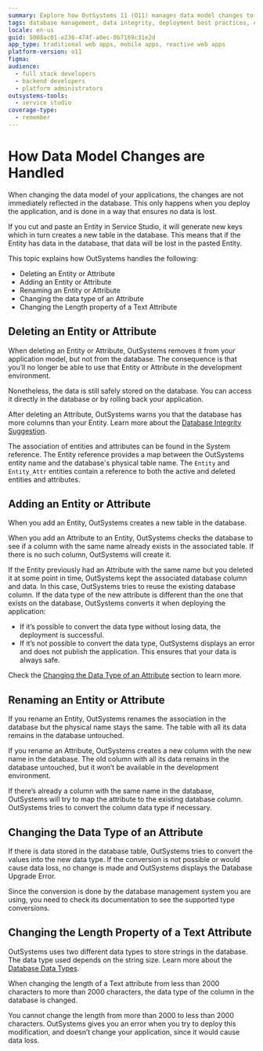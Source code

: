 ```yaml
---
summary: Explore how OutSystems 11 (O11) manages data model changes to ensure data integrity during application deployment.
tags: database management, data integrity, deployment best practices, entity operations, data model changes
locale: en-us
guid: 5008ac01-e236-474f-a0ec-0b7169c31e2d
app_type: traditional web apps, mobile apps, reactive web apps
platform-version: o11
figma:
audience:
  - full stack developers
  - backend developers
  - platform administrators
outsystems-tools:
  - service studio
coverage-type:
  - remember
---
```


# How Data Model Changes are Handled

When changing the data model of your applications, the changes are not immediately reflected in the database. This only happens when you deploy the application, and is done in a way that ensures no data is lost.

<div class="info" markdown="1">

If you cut and paste an Entity in Service Studio, it will generate new keys which in turn creates a new table in the database. This means that if the Entity has data in the database, that data will be lost in the pasted Entity.

</div>

This topic explains how OutSystems handles the following:

* Deleting an Entity or Attribute
* Adding an Entity or Attribute
* Renaming an Entity or Attribute
* Changing the data type of an Attribute
* Changing the Length property of a Text Attribute

## Deleting an Entity or Attribute

When deleting an Entity or Attribute, OutSystems removes it from your application model, but not from the database. The consequence is that you’ll no longer be able to use that Entity or Attribute in the development environment.

Nonetheless, the data is still safely stored on the database. You can access it directly in the database or by rolling back your application.

After deleting an Attribute, OutSystems warns you that the database has more columns than your Entity. Learn more about the [Database Integrity Suggestion](<../../errors-and-warnings/warnings/database-integrity-suggestion-warning.md>).

The association of entities and attributes can be found in the System reference. The Entity reference provides a map between the OutSystems entity name and the database's physical table name. The `Entity` and `Entity_Attr` entities contain a reference to both the active and deleted entities and attributes.

## Adding an Entity or Attribute

When you add an Entity, OutSystems creates a new table in the database.

When you add an Attribute to an Entity, OutSystems checks the database to see if a column with the same name already exists in the associated table. If there is no such column, OutSystems will create it.

If the Entity previously had an Attribute with the same name but you deleted it at some point in time, OutSystems kept the associated database column and data. In this case, OutSystems tries to reuse the existing database column. If the data type of the new attribute is different than the one that exists on the database, OutSystems converts it when deploying the application:

* If it’s possible to convert the data type without losing data, the deployment is successful.
* If it’s not possible to convert the data type, OutSystems displays an error and does not publish the application. This ensures that your data is always safe. 

Check the [Changing the Data Type of an Attribute](<#changing-the-data-type-of-an-attribute>) section to learn more.

## Renaming an Entity or Attribute

If you rename an Entity, OutSystems renames the association in the database but the physical name stays the same. The table with all its data remains in the database untouched.

If you rename an Attribute, OutSystems creates a new column with the new name in the database. The old column with all its data remains in the database untouched, but it won’t be available in the development environment.

If there’s already a column with the same name in the database, OutSystems will try to map the attribute to the existing database column. OutSystems tries to convert the column data type if necessary.

## Changing the Data Type of an Attribute

If there is data stored in the database table, OutSystems tries to convert the values into the new data type. If the conversion is not possible or would cause data loss, no change is made and OutSystems displays the Database Upgrade Error.

Since the conversion is done by the database management system you are using, you need to check its documentation to see the supported type conversions.

## Changing the Length Property of a Text Attribute

OutSystems uses two different data types to store strings in the database. The data type used depends on the string size. Learn more about the [Database Data Types](<database-data-types.md>).

When changing the length of a Text attribute from less than 2000 characters to more than 2000 characters, the data type of the column in the database is changed.

You cannot change the length from more than 2000 to less than 2000 characters. OutSystems gives you an error when you try to deploy this modification, and doesn’t change your application, since it would cause data loss.
